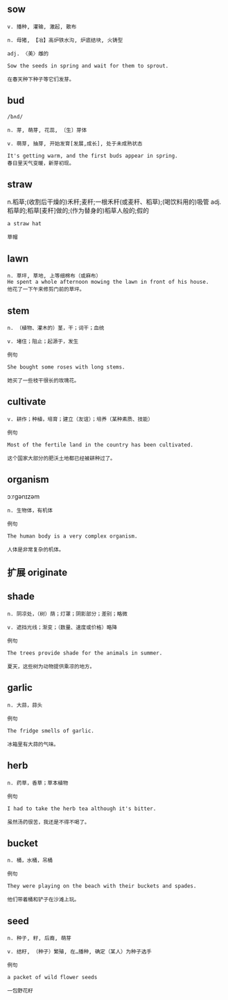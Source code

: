 ## sow
```
v. 播种, 灌输, 激起, 散布

n. 母猪, 【冶】高炉铁水沟, 炉底结块, 火铸型

adj. 〈美〉雌的

Sow the seeds in spring and wait for them to sprout.

在春天种下种子等它们发芽。
```
## bud
```
/bʌd/

n. 芽, 萌芽, 花蕊, 〔生〕芽体

v. 萌芽, 抽芽, 开始发育[发展,成长], 处于未成熟状态

It's getting warm, and the first buds appear in spring.
春日里天气变暖，新芽初现。
```

## straw 
n.稻草;(收割后干燥的)禾秆;麦秆;一根禾秆(或麦秆、稻草);(喝饮料用的)吸管
adj. 稻草的;稻草[麦秆]做的;(作为替身的)稻草人般的;假的
```
a straw hat

草帽
```

## lawn
```
n. 草坪, 草地, 上等细棉布（或麻布）
He spent a whole afternoon mowing the lawn in front of his house.
他花了一下午来修剪门前的草坪。
```
## stem
```
n. （植物、灌木的）茎，干；词干；血统

v. 堵住；阻止；起源于，发生

例句

She bought some roses with long stems.

她买了一些枝干很长的玫瑰花。
```
## cultivate
```
v. 耕作；种植，培育；建立（友谊）；培养（某种素质、技能）

例句

Most of the fertile land in the country has been cultivated.

这个国家大部分的肥沃土地都已经被耕种过了。
```
## organism
ɔːrɡənɪzəm
```
n. 生物体，有机体

例句

The human body is a very complex organism.

人体是非常复杂的机体。
```
## 扩展 originate

## shade
```
n. 阴凉处，（树）荫；灯罩；阴影部分；差别；略微

v. 遮挡光线；渐变；（数量、速度或价格）略降

例句

The trees provide shade for the animals in summer.

夏天，这些树为动物提供乘凉的地方。
```
## garlic
```
n. 大蒜，蒜头

例句

The fridge smells of garlic.

冰箱里有大蒜的气味。
```
## herb
```
n. 药草，香草；草本植物

例句

I had to take the herb tea although it's bitter.

虽然汤药很苦，我还是不得不喝了。
```
## bucket
```
n. 桶，水桶，吊桶

例句

They were playing on the beach with their buckets and spades.

他们带着桶和铲子在沙滩上玩。
```
## seed
```
n. 种子, 籽, 后裔, 萌芽

v. 结籽, （种子）繁殖, 在…播种, 确定（某人）为种子选手

例句

a packet of wild flower seeds

一包野花籽
```